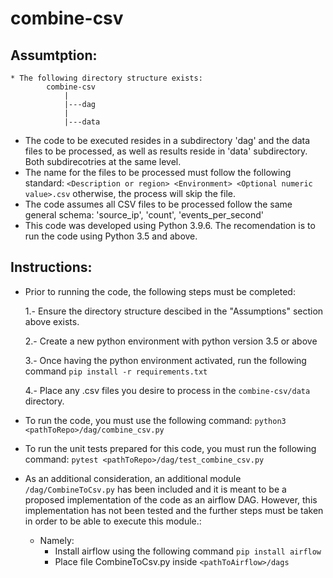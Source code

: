 # combine-csv


## Assumtption:  
	* The following directory structure exists:
			combine-csv
				|
				|---dag
				|
				|---data
       
	
  * The code to be executed resides in a subdirectory 'dag' and the data files to be processed, as well as results reside in 'data' subdirectory.  Both subdirecotries at the same level.
  * The name for the files to be processed must follow the following standard:  `<Description or region> <Environment> <Optional numeric value>.csv` otherwise, the process will skip the file.
  * The code assumes all CSV files to be processed follow the same general schema:  'source_ip', 'count', 'events_per_second'
  * This code was developed using Python 3.9.6.  The recomendation is to run the code using Python 3.5 and above.
    
## Instructions:
  * Prior to running the code, the following steps must be completed:
      
      1.- Ensure the directory structure descibed in the "Assumptions" section above exists.
      
      2.- Create a new python environment with python version 3.5 or above
      
      3.- Once having the python environment activated, run the following command `pip install -r requirements.txt`
      
      4.- Place any .csv files you desire to process in the `combine-csv/data` directory.
 
  
  * To run the code, you must use the following command:  `python3 <pathToRepo>/dag/combine_csv.py`
  * To run the unit tests prepared for this code, you must run the following command:  `pytest <pathToRepo>/dag/test_combine_csv.py`
  * As an additional consideration, an additional module `/dag/CombineToCsv.py` has been included and it is meant to be a proposed implementation of the code as an airflow DAG.  However, this implementation has not been tested and the further steps must be taken in order to be able to execute this module.:
  	- Namely:
  		* Install airflow using the following command `pip install airflow`
  		* Place file CombineToCsv.py inside `<pathToAirflow>/dags`
